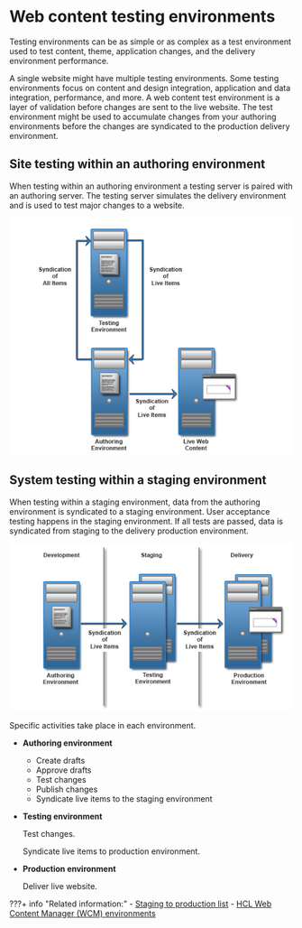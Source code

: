 # Web content testing environments

Testing environments can be as simple or as complex as a test environment used to test content, theme, application changes, and the delivery environment performance.

A single website might have multiple testing environments. Some testing environments focus on content and design integration, application and data integration, performance, and more. A web content test environment is a layer of validation before changes are sent to the live website. The test environment might be used to accumulate changes from your authoring environments before the changes are syndicated to the production delivery environment.

## Site testing within an authoring environment

When testing within an authoring environment a testing server is paired with an authoring server. The testing server simulates the delivery environment and is used to test major changes to a website.

![Authoring environment that is configured to send and receive changes to and from a testing environment. Live changes are then sent to the website.](../../../../images/wcm_authoring_uat.jpg)

## System testing within a staging environment

When testing within a staging environment, data from the authoring environment is syndicated to a staging environment. User acceptance testing happens in the staging environment. If all tests are passed, data is syndicated from staging to the delivery production environment.

![Diagram depicting flow from authoring, to staging, to the live website by using syndication of live items](../../../../images/wcm_staging_production.jpg)

Specific activities take place in each environment.

-   **Authoring environment**

    -   Create drafts
    -   Approve drafts
    -   Test changes
    -   Publish changes
    -   Syndicate live items to the staging environment

-   **Testing environment**

    Test changes.

    Syndicate live items to production environment.

-   **Production environment**

    Deliver live website.



???+ info "Related information:"
    - [Staging to production list](../../../../deployment/manage/staging_to_production/overview_of_staging_to_prod/dep_stage_check.md)
    - [HCL Web Content Manager \(WCM\) environments](../wcm_env/index.md)

